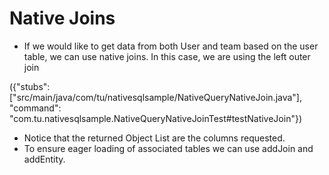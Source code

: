 # Native Joins

*	If we would like to get data from both User and team based on the user table, we can use native joins. In this case, we are using the left outer join

({"stubs": ["src/main/java/com/tu/nativesqlsample/NativeQueryNativeJoin.java"], "command": "com.tu.nativesqlsample.NativeQueryNativeJoinTest#testNativeJoin"})

*	Notice that the returned Object List are the columns requested.
*	To ensure eager loading of associated tables we can use addJoin and addEntity.